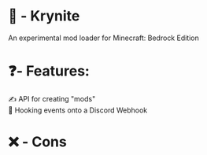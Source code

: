 # 🔮 - Krynite
An experimental mod loader for Minecraft: Bedrock Edition

# ❓- Features:
✍️ API for creating "mods"<br />
🔌 Hooking events onto a Discord Webhook

# ❌ - Cons


